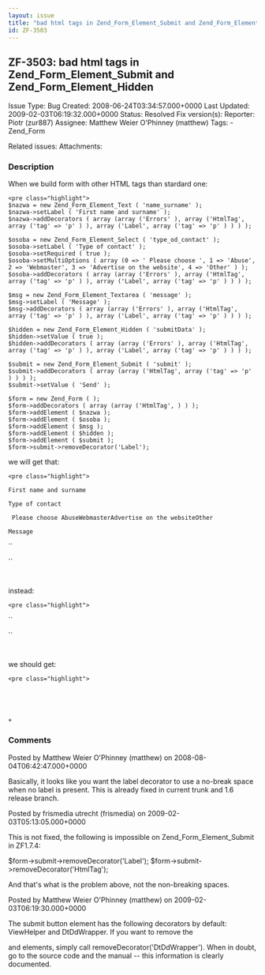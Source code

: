 ```yaml
---
layout: issue
title: "bad html tags in Zend_Form_Element_Submit and Zend_Form_Element_Hidden"
id: ZF-3503
---
```


ZF-3503: bad html tags in Zend\_Form\_Element\_Submit and Zend\_Form\_Element\_Hidden
-------------------------------------------------------------------------------------

 Issue Type: Bug Created: 2008-06-24T03:34:57.000+0000 Last Updated: 2009-02-03T06:19:32.000+0000 Status: Resolved Fix version(s): 
 Reporter:  Piotr (zur887)  Assignee:  Matthew Weier O'Phinney (matthew)  Tags: - Zend\_Form
 
 Related issues: 
 Attachments: 
### Description

When we build form with other HTML tags than stardard one:

 
    <pre class="highlight">
    $nazwa = new Zend_Form_Element_Text ( 'name_surname' );
    $nazwa->setLabel ( 'First name and surname' );
    $nazwa->addDecorators ( array (array ('Errors' ), array ('HtmlTag', array ('tag' => 'p' ) ), array ('Label', array ('tag' => 'p' ) ) ) );
                
    $osoba = new Zend_Form_Element_Select ( 'type_od_contact' );
    $osoba->setLabel ( 'Type of contact' );
    $osoba->setRequired ( true );
    $osoba->setMultiOptions ( array (0 => ' Please choose ', 1 => 'Abuse', 2 => 'Webmaster', 3 => 'Advertise on the website', 4 => 'Other' ) );
    $osoba->addDecorators ( array (array ('Errors' ), array ('HtmlTag', array ('tag' => 'p' ) ), array ('Label', array ('tag' => 'p' ) ) ) );
            
    $msg = new Zend_Form_Element_Textarea ( 'message' );
    $msg->setLabel ( 'Message' );
    $msg->addDecorators ( array (array ('Errors' ), array ('HtmlTag', array ('tag' => 'p' ) ), array ('Label', array ('tag' => 'p' ) ) ) );
            
    $hidden = new Zend_Form_Element_Hidden ( 'submitData' );
    $hidden->setValue ( true );
    $hidden->addDecorators ( array (array ('Errors' ), array ('HtmlTag', array ('tag' => 'p' ) ), array ('Label', array ('tag' => 'p' ) ) ) );
                
    $submit = new Zend_Form_Element_Submit ( 'submit' );
    $submit->addDecorators ( array (array ('HtmlTag', array ('tag' => 'p' ) ) ) );
    $submit->setValue ( 'Send' );
        
    $form = new Zend_Form ( );
    $form->addDecorators ( array (array ('HtmlTag', ) ) );
    $form->addElement ( $nazwa );
    $form->addElement ( $osoba );
    $form->addElement ( $msg );
    $form->addElement ( $hidden );
    $form->addElement ( $submit );
    $form->submit->removeDecorator('Label');


we will get that:

 
    <pre class="highlight">



`First name and surname`



`Type of contact`


     Please choose AbuseWebmasterAdvertise on the websiteOther


`Message`



``



``

     




instead:

 
    <pre class="highlight">


``



``

     
    

we should get:

 
    <pre class="highlight">


` `



` `


    +

 

 

### Comments

Posted by Matthew Weier O'Phinney (matthew) on 2008-08-04T06:42:47.000+0000

Basically, it looks like you want the label decorator to use a no-break space when no label is present. This is already fixed in current trunk and 1.6 release branch.

 

 

Posted by frismedia utrecht (frismedia) on 2009-02-03T05:13:05.000+0000

This is not fixed, the following is impossible on Zend\_Form\_Element\_Submit in ZF1.7.4:

$form->submit->removeDecorator('Label'); $form->submit->removeDecorator('HtmlTag');

And that's what is the problem above, not the non-breaking spaces.

 

 

Posted by Matthew Weier O'Phinney (matthew) on 2009-02-03T06:19:30.000+0000

The submit button element has the following decorators by default: ViewHelper and DtDdWrapper. If you want to remove the

 and elements, simply call removeDecorator('DtDdWrapper'). When in doubt, go to the source code and the manual -- this information is clearly documented. 

 